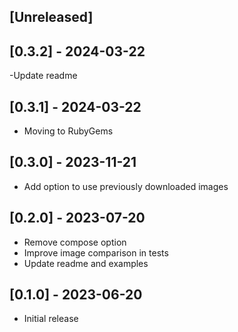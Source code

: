 ## [Unreleased]

## [0.3.2] - 2024-03-22

-Update readme

## [0.3.1] - 2024-03-22

- Moving to RubyGems

## [0.3.0] - 2023-11-21

- Add option to use previously downloaded images

## [0.2.0] - 2023-07-20

- Remove compose option
- Improve image comparison in tests
- Update readme and examples

## [0.1.0] - 2023-06-20

- Initial release